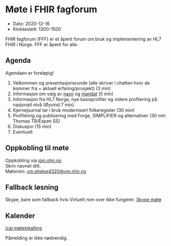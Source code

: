 # Møte i FHIR fagforum

* Dato: 2020-12-16
* Klokkeslett: 1300-1500

FHIR fagforum (FFF) er et åpent forum om bruk og implementering av HL7 FHIR i Norge. FFF er åpent for alle.

## Agenda

Agendaen er foreløpig!

1. Velkommen og presentasjonsrunde (alle skriver i chatten hvor de kommer fra + aktuell erfaring/prosjekt) (3 min)
2. Informasjon om valg  av [navn](https://github.com/HL7Norway/best-practice/issues/52) og [mandat](../mandat.md) (5 min)
3. Informasjon fra HL7 Norge, nye basisprofiler og videre profilering på nasjonalt nivå (Øyvind 7 min)
4. Kjernejournal tar i bruk modernisert folkeregister (30 min)
5. Profilering og publisering med Forge, SIMPLIFIER og alternativer (30 min Thomas TR/Espen SS)
6. Diskusjon (15 min)
7. Eventuelt

## Oppkobling til møte

Oppkobling via [join.nhn.no](http://join.nhn.no)  
Skriv navnet ditt.  
Møterom: vm.ehelse4320@vm.nhn.no

## Fallback løsning

Skype, bare som fallback hvis Virtuelt rom over ikke fungerer.
[Skype møte](https://meet.ehelse.no/thomas.tveit.rosenlund/JY6LJC2Q)

## Kalender

[ical møteinkalling](ical/2020-12-16-FHIR-fagforum-2.ics)

Påmelding er ikke nødvendig.
